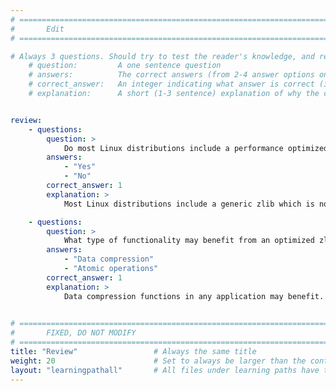 ```yaml
---
# ================================================================================
#       Edit
# ================================================================================

# Always 3 questions. Should try to test the reader's knowledge, and reinforce the key points you want them to remember.
    # question:         A one sentence question
    # answers:          The correct answers (from 2-4 answer options only). Should be surrounded by quotes.
    # correct_answer:   An integer indicating what answer is correct (index starts from 0)
    # explanation:      A short (1-3 sentence) explanation of why the correct answer is correct. Can add additional context if desired


review:
    - questions:
        question: >
            Do most Linux distributions include a performance optimized zlib?
        answers:
            - "Yes"
            - "No"
        correct_answer: 1               
        explanation: >
            Most Linux distributions include a generic zlib which is not optimized for Arm.

    - questions:
        question: >
            What type of functionality may benefit from an optimized zlib?
        answers:
            - "Data compression"
            - "Atomic operations"
        correct_answer: 1                     
        explanation: >
            Data compression functions in any application may benefit.
               

# ================================================================================
#       FIXED, DO NOT MODIFY
# ================================================================================
title: "Review"                 # Always the same title
weight: 20                      # Set to always be larger than the content in this path
layout: "learningpathall"       # All files under learning paths have this same wrapper
---
```

